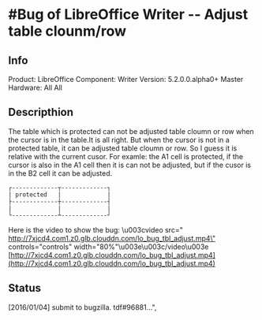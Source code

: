 # #Bug of LibreOffice Writer -- Adjust table clounm/row

## Info

Product: LibreOffice
Component: Writer
Version: 5.2.0.0.alpha0+ Master
Hardware: All All

## Descripthion

The table which is protected can not be adjusted table cloumn or row when the cursor is in the table.It is all right.
But when the cursor is not in a protected table, it can be adjusted table cloumn or row.
So I guess it is relative with the current cusor.
For examle: the A1 cell is protected, if the cursor is also in the A1 cell then it is can not be adjusted, but if the cusor is in the B2 cell it can be adjusted.

```shell
┌-------------┬-------------┐
| protected   |             |
├-------------┼-------------┤
|             |             |
└-------------┴-------------┘
```

Here is the video to show the bug:
\u003cvideo src=\" <http://7xjcd4.com1.z0.glb.clouddn.com/lo_bug_tbl_adjust.mp4\"> controls=\"controls\" width=\"80%\"\u003e\u003c/video\u003e
[http://7xjcd4.com1.z0.glb.clouddn.com/lo_bug_tbl_adjust.mp4](http://7xjcd4.com1.z0.glb.clouddn.com/lo_bug_tbl_adjust.mp4)

## Status

[2016/01/04] submit to bugzilla. tdf#96881...",
